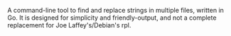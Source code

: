 A command-line tool to find and replace strings in multiple files, written in Go.
It is designed for simplicity and friendly-output, and not a complete replacement for Joe Laffey's/Debian's rpl.
